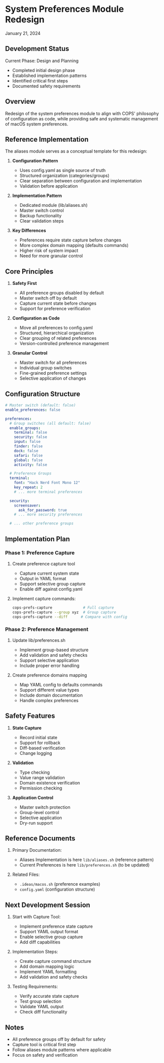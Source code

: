 # System Preferences Module Redesign

January 21, 2024

## Development Status

Current Phase: Design and Planning

- Completed initial design phase
- Established implementation patterns
- Identified critical first steps
- Documented safety requirements

## Overview

Redesign of the system preferences module to align with COPS' philosophy of configuration as code, while providing safe and systematic management of macOS system preferences.

## Reference Implementation

The aliases module serves as a conceptual template for this redesign:

1. **Configuration Pattern**
   - Uses config.yaml as single source of truth
   - Structured organization (categories/groups)
   - Clear separation between configuration and implementation
   - Validation before application

2. **Implementation Pattern**
   - Dedicated module (lib/aliases.sh)
   - Master switch control
   - Backup functionality
   - Clear validation steps

3. **Key Differences**
   - Preferences require state capture before changes
   - More complex domain mapping (defaults commands)
   - Higher risk of system impact
   - Need for more granular control

## Core Principles

1. **Safety First**
   - All preference groups disabled by default
   - Master switch off by default
   - Capture current state before changes
   - Support for preference verification

2. **Configuration as Code**
   - Move all preferences to config.yaml
   - Structured, hierarchical organization
   - Clear grouping of related preferences
   - Version-controlled preference management

3. **Granular Control**
   - Master switch for all preferences
   - Individual group switches
   - Fine-grained preference settings
   - Selective application of changes

## Configuration Structure

```yaml
# Master switch (default: false)
enable_preferences: false

preferences:
  # Group switches (all default: false)
  enable_groups:
    terminal: false
    security: false
    input: false
    finder: false
    dock: false
    safari: false
    global: false
    activity: false

  # Preference Groups
  terminal:
    font: "Hack Nerd Font Mono 12"
    key_repeat: 2
    # ... more terminal preferences

  security:
    screensaver:
      ask_for_password: true
    # ... more security preferences

  # ... other preference groups
```

## Implementation Plan

### Phase 1: Preference Capture

1. Create preference capture tool
   - Capture current system state
   - Output in YAML format
   - Support selective group capture
   - Enable diff against config.yaml

2. Implement capture commands:

   ```bash
   cops-prefs-capture              # Full capture
   cops-prefs-capture --group xyz  # Group capture
   cops-prefs-capture --diff      # Compare with config
   ```

### Phase 2: Preference Management

1. Update lib/preferences.sh
   - Implement group-based structure
   - Add validation and safety checks
   - Support selective application
   - Include proper error handling

2. Create preference domains mapping
   - Map YAML config to defaults commands
   - Support different value types
   - Include domain documentation
   - Handle complex preferences

## Safety Features

1. **State Capture**
   - Record initial state
   - Support for rollback
   - Diff-based verification
   - Change logging

2. **Validation**
   - Type checking
   - Value range validation
   - Domain existence verification
   - Permission checking

3. **Application Control**
   - Master switch protection
   - Group-level control
   - Selective application
   - Dry-run support

## Reference Documents

1. Primary Documentation:
   - Aliases Implementation is here `lib/aliases.sh` (reference pattern)
   - Current Preferences is here `lib/preferences.sh` (to be updated)

2. Related Files:
   - `.ideas/macos.sh` (preference examples)
   - `config.yaml` (configuration structure)

## Next Development Session

1. Start with Capture Tool:
   - Implement preference state capture
   - Support YAML output format
   - Enable selective group capture
   - Add diff capabilities

2. Implementation Steps:
   - Create capture command structure
   - Add domain mapping logic
   - Implement YAML formatting
   - Add validation and safety checks

3. Testing Requirements:
   - Verify accurate state capture
   - Test group selection
   - Validate YAML output
   - Check diff functionality

## Notes

- All preference groups off by default for safety
- Capture tool is critical first step
- Follow aliases module patterns where applicable
- Focus on safety and verification

